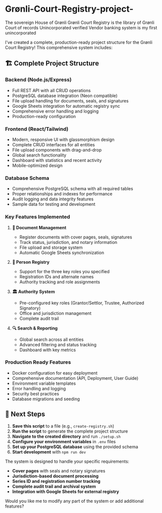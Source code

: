 # Grønli-Court-Registry-project-
The sovereign House of Grønli Grønli Court Registry is the library of Grønli Court of records Unincorporated verified Vendor banking system is my first unincorporated 

I've created a complete, production-ready project structure for the Grønli Court Registry! This comprehensive system includes:

## 🏗️ **Complete Project Structure**

### **Backend (Node.js/Express)**
- Full REST API with all CRUD operations
- PostgreSQL database integration (Neon compatible)
- File upload handling for documents, seals, and signatures
- Google Sheets integration for automatic registry sync
- Comprehensive error handling and logging
- Production-ready configuration

### **Frontend (React/Tailwind)**
- Modern, responsive UI with glassmorphism design
- Complete CRUD interfaces for all entities
- File upload components with drag-and-drop
- Global search functionality
- Dashboard with statistics and recent activity
- Mobile-optimized design

### **Database Schema**
- Comprehensive PostgreSQL schema with all required tables
- Proper relationships and indexes for performance
- Audit logging and data integrity features
- Sample data for testing and development

### **Key Features Implemented**

1. **📄 Document Management**
   - Register documents with cover pages, seals, signatures
   - Track status, jurisdiction, and notary information
   - File upload and storage system
   - Automatic Google Sheets synchronization

2. **👥 Person Registry**
   - Support for the three key roles you specified
   - Registration IDs and alternate names
   - Authority tracking and role assignments

3. **🏛️ Authority System**
   - Pre-configured key roles (Grantor/Settlor, Trustee, Authorized Signatory)
   - Office and jurisdiction management
   - Complete audit trail

4. **🔍 Search & Reporting**
   - Global search across all entities
   - Advanced filtering and status tracking
   - Dashboard with key metrics

### **Production Ready Features**
- Docker configuration for easy deployment
- Comprehensive documentation (API, Deployment, User Guide)
- Environment variable templates
- Error handling and logging
- Security best practices
- Database migrations and seeding

## 🚀 **Next Steps**

1. **Save this script** to a file (e.g., `create-registry.sh`)
2. **Run the script** to generate the complete project structure
3. **Navigate to the created directory** and run `./setup.sh`
4. **Configure your environment variables** in `.env` files
5. **Set up your PostgreSQL database** using the provided schema
6. **Start development** with `npm run dev`

The system is designed to handle your specific requirements:
- **Cover pages** with seals and notary signatures
- **Jurisdiction-based document processing**
- **Series ID and registration number tracking**
- **Complete audit trail and archival system**
- **Integration with Google Sheets for external registry**

Would you like me to modify any part of the system or add additional features?
